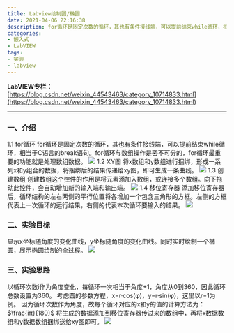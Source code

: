 ```yaml
---
title: Labview绘制圆/椭圆
date: 2021-04-06 22:16:38
description: for循环是固定次数的循环，其也有条件接线端，可以提前结束while循环，相当于C语言的break语句。for循环与数组操作是密不可分的，for循环最重要的功能就是处理数组数据。
categories:
- 嵌入式
- LabVIEW
tags:
- 实验
- labview
---
```


**LabVIEW专栏：**[https://blog.csdn.net/weixin_44543463/category_10714833.html](https://blog.csdn.net/weixin_44543463/category_10714833.html)

---

### 一、介绍
1.1 for循环
for循环是固定次数的循环，其也有条件接线端，可以提前结束while循环，相当于C语言的break语句。for循环与数组操作是密不可分的，for循环最重要的功能就是处理数组数据。
![](https://img-blog.csdnimg.cn/20210406210855773.png?x-oss-process=image/watermark,type_ZmFuZ3poZW5naGVpdGk,shadow_10,text_aHR0cHM6Ly9ibG9nLmNzZG4ubmV0L3dlaXhpbl80NDU0MzQ2Mw==,size_16,color_FFFFFF,t_70)
1.2 XY图
将x数组和y数组进行捆绑，形成一系列x和y组合的数据，将捆绑后的结果传递给xy图，即可生成一条曲线。
![](https://img-blog.csdnimg.cn/20210406211312382.png)
1.3 创建数组
创建数组这个控件的作用是将元素添加入数组，或连接多个数组。向下拖动此控件，会自动增加新的输入端和输出端。
![](https://img-blog.csdnimg.cn/20210406211657298.png)
1.4 移位寄存器
添加移位寄存器后，循环结构的左右两侧的平行位置将各增加一个包含三角形的方框。左侧的方框代表上一次循环的运行结果，右侧的代表本次循环要输入的结果。
![](https://img-blog.csdnimg.cn/20210406221034655.png?x-oss-process=image/watermark,type_ZmFuZ3poZW5naGVpdGk,shadow_10,text_aHR0cHM6Ly9ibG9nLmNzZG4ubmV0L3dlaXhpbl80NDU0MzQ2Mw==,size_16,color_FFFFFF,t_70)

### 二、实验目标
显示x坐标随角度的变化曲线，y坐标随角度的变化曲线。同时实时绘制一个椭圆，展示椭圆绘制的全过程。
![](https://img-blog.csdnimg.cn/20210406212734602.png?x-oss-process=image/watermark,type_ZmFuZ3poZW5naGVpdGk,shadow_10,text_aHR0cHM6Ly9ibG9nLmNzZG4ubmV0L3dlaXhpbl80NDU0MzQ2Mw==,size_16,color_FFFFFF,t_70)

### 三、实验思路
以循环次数i作为角度变化，每循环一次相当于角度+1，角度从0到360，因此循环总数设置为360。
考虑圆的参数方程，x=r·cos(φ)，y=r·sin(φ)，这里以r=1为例。
因为循环次数作为角度，故每个循环对应的x和y的值的计算方法为：$\frac{iπ}{180}$
将生成的数据添加到移位寄存器传过来的数组中，再将x数据数组和y数据数组捆绑送给xy图即可。
![](https://img-blog.csdnimg.cn/2021040622160628.png?x-oss-process=image/watermark,type_ZmFuZ3poZW5naGVpdGk,shadow_10,text_aHR0cHM6Ly9ibG9nLmNzZG4ubmV0L3dlaXhpbl80NDU0MzQ2Mw==,size_16,color_FFFFFF,t_70)
